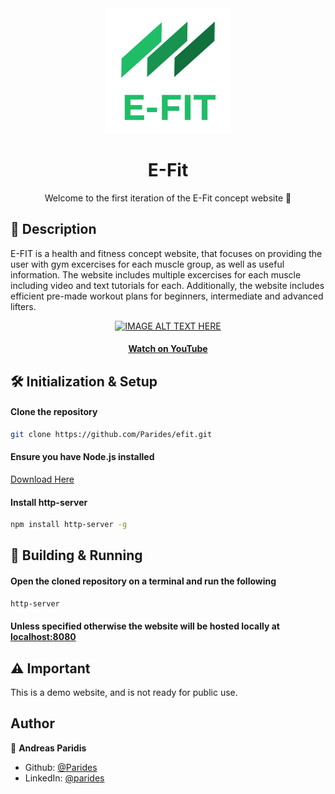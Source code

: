 <div align="center">
  <img alt="logo" src="https://github.com/Parides/efit/blob/95f07a1a52221211d3d9278888a546f839e3b26d/logo.png" width="200"/>
  <h1>E-Fit</h1>
  <p>Welcome to the first iteration of the E-Fit concept website 👋</p>
</div>

## 📰 Description
E-FIT is a health and fitness concept website, that focuses on providing the user with gym excercises for each muscle group, as well as useful information. The website includes multiple excercises for each muscle including video and text tutorials for each. Additionally, the website includes efficient pre-made workout plans for beginners, intermediate and advanced lifters. 

<div align="center">

[![IMAGE ALT TEXT HERE](https://img.youtube.com/vi/5WF4Ih36oJg/0.jpg)](https://www.youtube.com/watch?v=5WF4Ih36oJg)

  <h4><a href="https://www.youtube.com/watch?v=5WF4Ih36oJg">Watch on YouTube</a> </h4>
 
</div>

## 🛠 Initialization & Setup 

#### Clone the repository

```sh
git clone https://github.com/Parides/efit.git
```
#### Ensure you have Node.js installed

[Download Here](https://nodejs.org/en/)

#### Install http-server

```sh
npm install http-server -g
```

## 🚀 Building & Running

#### Open the cloned repository on a terminal and run the following

```sh
http-server
```
#### Unless specified otherwise the website will be hosted locally at [localhost:8080](http://localhost:8080)

## ⚠ Important
This is a demo website, and is not ready for public use.

## Author

👤 **Andreas Paridis**

* Github: [@Parides](https://github.com/Parides)
* LinkedIn: [@parides](https://linkedin.com/in/parides)
